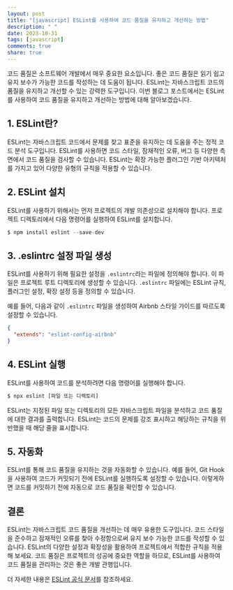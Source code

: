 ```yaml
---
layout: post
title: "[javascript] ESLint를 사용하여 코드 품질을 유지하고 개선하는 방법"
description: " "
date: 2023-10-31
tags: [javascript]
comments: true
share: true
---
```


코드 품질은 소프트웨어 개발에서 매우 중요한 요소입니다. 좋은 코드 품질은 읽기 쉽고 유지 보수가 가능한 코드를 작성하는 데 도움이 됩니다. ESLint는 자바스크립트 코드의 품질을 유지하고 개선할 수 있는 강력한 도구입니다. 이번 블로그 포스트에서는 ESLint를 사용하여 코드 품질을 유지하고 개선하는 방법에 대해 알아보겠습니다.

## 1. ESLint란?

ESLint는 자바스크립트 코드에서 문제를 찾고 표준을 유지하는 데 도움을 주는 정적 코드 분석 도구입니다. ESLint를 사용하면 코드 스타일, 잠재적인 오류, 버그 등 다양한 측면에서 코드 품질을 검사할 수 있습니다. ESLint는 확장 가능한 플러그인 기반 아키텍처를 가지고 있어 다양한 유형의 규칙을 적용할 수 있습니다.

## 2. ESLint 설치

ESLint를 사용하기 위해서는 먼저 프로젝트의 개발 의존성으로 설치해야 합니다. 프로젝트 디렉토리에서 다음 명령어를 실행하여 ESLint를 설치합니다.

```javascript
$ npm install eslint --save-dev
```

## 3. .eslintrc 설정 파일 생성

ESLint를 사용하기 위해 필요한 설정을 `.eslintrc`라는 파일에 정의해야 합니다. 이 파일은 프로젝트 루트 디렉토리에 생성할 수 있습니다. `.eslintrc` 파일에는 ESLint 규칙, 플러그인 설정, 확장 설정 등을 정의할 수 있습니다.

예를 들어, 다음과 같이 `.eslintrc` 파일을 생성하여 Airbnb 스타일 가이드를 따르도록 설정할 수 있습니다.

```json
{
  "extends": "eslint-config-airbnb"
}
```

## 4. ESLint 실행

ESLint를 사용하여 코드를 분석하려면 다음 명령어를 실행해야 합니다.

```javascript
$ npx eslint [파일 또는 디렉토리]
```

ESLint는 지정된 파일 또는 디렉토리의 모든 자바스크립트 파일을 분석하고 코드 품질에 대한 결과를 출력합니다. ESLint는 코드의 문제를 강조 표시하고 해당하는 규칙을 위반했을 때 해당 줄을 표시합니다.

## 5. 자동화

ESLint를 통해 코드 품질을 유지하는 것을 자동화할 수 있습니다. 예를 들어, Git Hook을 사용하여 코드가 커밋되기 전에 ESLint를 실행하도록 설정할 수 있습니다. 이렇게하면 코드를 커밋하기 전에 자동으로 코드 품질을 확인할 수 있습니다.

## 결론

ESLint는 자바스크립트 코드 품질을 개선하는 데 매우 유용한 도구입니다. 코드 스타일을 준수하고 잠재적인 오류를 찾아 수정함으로써 유지 보수 가능한 코드를 작성할 수 있습니다. ESLint의 다양한 설정과 확장성을 활용하여 프로젝트에서 적합한 규칙을 적용해 보세요. 코드 품질은 프로젝트의 성공에 중요한 역할을 하므로, ESLint를 사용하여 코드 품질을 관리하는 것은 좋은 개발 관행입니다.

더 자세한 내용은 [ESLint 공식 문서](https://eslint.org/)를 참조하세요.